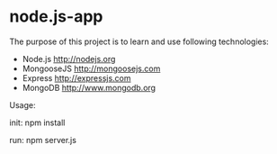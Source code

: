node.js-app
===========
The purpose of this project is to learn and use following technologies:
- Node.js http://nodejs.org
- MongooseJS http://mongoosejs.com
- Express http://expressjs.com
- MongoDB http://www.mongodb.org

Usage:

init: 
npm install

run:
npm server.js
